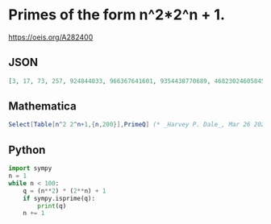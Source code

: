 # Primes of the form n^2\*2^n \+ 1\.
https://oeis.org/A282400
## JSON
```JSON
[3, 17, 73, 257, 924844033, 966367641601, 9354438770689, 468230246058455728129, 12676506002282294014967032053760001, 112418056545792871256481555812420390351647277057, 462428252436731001462884654101636424188009906177, 32113073085884097323811434312613640568611799040001]
```
## Mathematica
```Mathematica
Select[Table[n^2 2^n+1,{n,200}],PrimeQ] (* _Harvey P. Dale_, Mar 26 2023 *)
```
## Python
```Python
import sympy
n = 1
while n < 100:
    q = (n**2) * (2**n) + 1
    if sympy.isprime(q):
        print(q)
    n += 1
```
